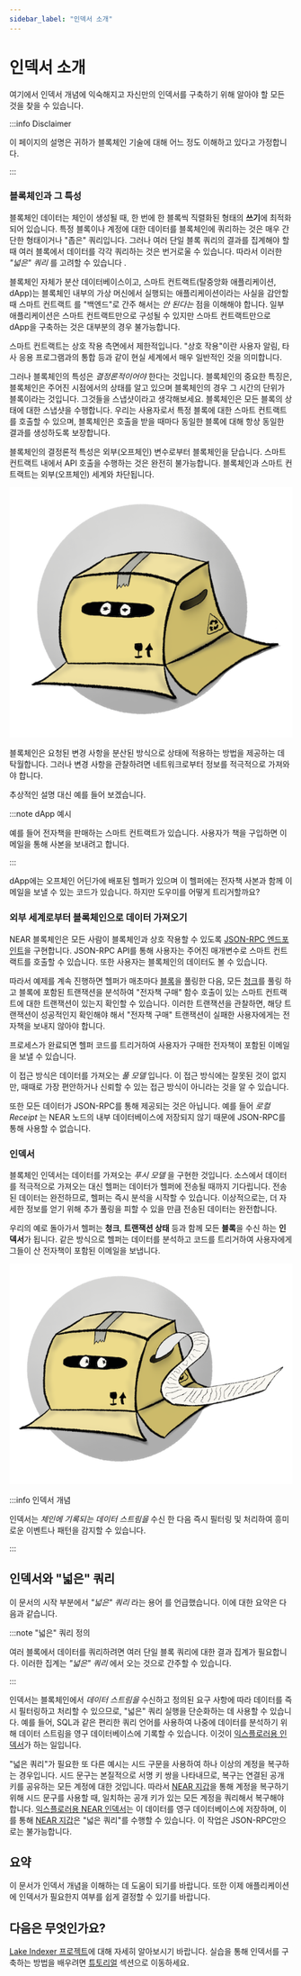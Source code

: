 ```yaml
---
sidebar_label: "인덱서 소개"
---
```


# 인덱서 소개

여기에서 인덱서 개념에 익숙해지고 자신만의 인덱서를 구축하기 위해 알아야 할 모든 것을 찾을 수 있습니다.

:::info Disclaimer

이 페이지의 설명은 귀하가 블록체인 기술에 대해 어느 정도 이해하고 있다고 가정합니다.

:::


### 블록체인과 그 특성

블록체인 데이터는 체인이 생성될 때, 한 번에 한 블록씩 직렬화된 형태의 **쓰기**에 최적화되어 있습니다. 특정 블록이나 계정에 대한 데이터를 블록체인에 쿼리하는 것은 매우 간단한 형태이거나 "좁은" 쿼리입니다. 그러나 여러 단일 블록 쿼리의 결과를 집계해야 할 때 여러 블록에서 데이터를 각각 쿼리하는 것은 번거로울 수 있습니다. 따라서 이러한 *"넓은" 쿼리* 를 고려할 수 있습니다 .

블록체인 자체가 분산 데이터베이스이고, 스마트 컨트랙트(탈중앙화 애플리케이션, dApp)는 블록체인 내부의 가상 머신에서 실행되는 애플리케이션이라는 사실을 감안할 때 스마트 컨트랙트 를 "백엔드"로 간주 해서는 *안 된다는* 점을 이해해야 합니다. 일부 애플리케이션은 스마트 컨트랙트만으로 구성될 수 있지만 스마트 컨트랙트만으로 dApp을 구축하는 것은 대부분의 경우 불가능합니다.

스마트 컨트랙트는 상호 작용 측면에서 제한적입니다. "상호 작용"이란 사용자 알림, 타사 응용 프로그램과의 통합 등과 같이 현실 세계에서 매우 일반적인 것을 의미합니다.

그러나 블록체인의 특성은 *결정론적이어야* 한다는 것입니다. 블록체인의 중요한 특징은, 블록체인은 주어진 시점에서의 상태를 알고 있으며 블록체인의 경우 그 시간의 단위가 블록이라는 것입니다. 그것들을 스냅샷이라고 생각해보세요. 블록체인은 모든 블록의 상태에 대한 스냅샷을 수행합니다. 우리는 사용자로서 특정 블록에 대한 스마트 컨트랙트를 호출할 수 있으며, 블록체인은 호출을 받을 때마다 동일한 블록에 대해 항상 동일한 결과를 생성하도록 보장합니다.

블록체인의 결정론적 특성은 외부(오프체인) 변수로부터 블록체인을 닫습니다. 스마트 컨트랙트 내에서 API 호출을 수행하는 것은 완전히 불가능합니다. 블록체인과 스마트 컨트랙트는 외부(오프체인) 세계와 차단됩니다.


![Blockchain closed from outer world](/docs/intro/blockchain.png)

블록체인은 요청된 변경 사항을 분산된 방식으로 상태에 적용하는 방법을 제공하는 데 탁월합니다. 그러나 변경 사항을 관찰하려면 네트워크로부터 정보를 적극적으로 가져와야 합니다.

추상적인 설명 대신 예를 들어 보겠습니다.

:::note dApp 예시

예를 들어 전자책을 판매하는 스마트 컨트랙트가 있습니다. 사용자가 책을 구입하면 이메일을 통해 사본을 보내려고 합니다.

:::

dApp에는 오프체인 어딘가에 배포된 헬퍼가 있으며 이 헬퍼에는 전자책 사본과 함께 이메일을 보낼 수 있는 코드가 있습니다. 하지만 도우미를 어떻게 트리거할까요?

### 외부 세계로부터 블록체인으로 데이터 가져오기

NEAR 블록체인은 모든 사람이 블록체인과 상호 작용할 수 있도록 [JSON-RPC 엔드포인트](https://docs.near.org/api/rpc/introduction)을 구현합니다. JSON-RPC API를 통해 사용자는 주어진 매개변수로 스마트 컨트랙트를 호출할 수 있습니다. 또한 사용자는 블록체인의 데이터도 볼 수 있습니다.

따라서 예제를 계속 진행하면 헬퍼가 매초마다 [블록](https://docs.near.org/api/rpc/block-chunk#block)을 풀링한 다음, 모든 [청크](https://docs.near.org/api/rpc/block-chunk#chunk)를 풀링 하고 블록에 포함된 트랜잭션을 분석하여 "전자책 구매" 함수 호출이 있는 스마트 컨트랙트에 대한 트랜잭션이 있는지 확인할 수 있습니다. 이러한 트랜잭션을 관찰하면, 해당 트랜잭션이 성공적인지 확인해야 해서 "전자책 구매" 트랜잭션이 실패한 사용자에게는 전자책을 보내지 않아야 합니다.

프로세스가 완료되면 헬퍼 코드를 트리거하여 사용자가 구매한 전자책이 포함된 이메일을 보낼 수 있습니다.

이 접근 방식은 데이터를 가져오는 *풀 모델* 입니다. 이 접근 방식에는 잘못된 것이 없지만, 때때로 가장 편안하거나 신뢰할 수 있는 접근 방식이 아니라는 것을 알 수 있습니다.

또한 모든 데이터가 JSON-RPC를 통해 제공되는 것은 아닙니다. 예를 들어 *로컬 Receipt* 는 NEAR 노드의 내부 데이터베이스에 저장되지 않기 때문에 JSON-RPC를 통해 사용할 수 없습니다.

### 인덱서

블록체인 인덱서는 데이터를 가져오는 *푸시 모델* 을 구현한 것입니다. 소스에서 데이터를 적극적으로 가져오는 대신 헬퍼는 데이터가 헬퍼에 전송될 때까지 기다립니다. 전송된 데이터는 완전하므로, 헬퍼는 즉시 분석을 시작할 수 있습니다. 이상적으로는, 더 자세한 정보를 얻기 위해 추가 풀링을 피할 수 있을 만큼 전송된 데이터는 완전합니다.

우리의 예로 돌아가서 헬퍼는 **청크**, **트랜잭션 상태** 등과 함께 모든 **블록**을 수신 하는 **인덱서**가 됩니다. 같은 방식으로 헬퍼는 데이터를 분석하고 코드를 트리거하여 사용자에게 그들이 산 전자책이 포함된 이메일을 보냅니다. 

![Indexer is streaming the data from the blockchain](/docs/intro/indexer.png)

:::info 인덱서 개념

인덱서는 *체인에 기록되는 데이터 스트림을* 수신 한 다음 즉시 필터링 및 처리하여 흥미로운 이벤트나 패턴을 감지할 수 있습니다.

:::


## 인덱서와 "넓은" 쿼리

이 문서의 시작 부분에서 *"넓은" 쿼리* 라는 용어 를 언급했습니다. 이에 대한 요약은 다음과 같습니다.


:::note "넓은" 쿼리 정의

여러 블록에서 데이터를 쿼리하려면 여러 단일 블록 쿼리에 대한 결과 집계가 필요합니다. 이러한 집계는 *"넓은" 쿼리* 에서 오는 것으로 간주할 수 있습니다.

:::

인덱서는 블록체인에서 *데이터 스트림을* 수신하고 정의된 요구 사항에 따라 데이터를 즉시 필터링하고 처리할 수 있으므로, "넓은" 쿼리 실행을 단순화하는 데 사용할 수 있습니다. 예를 들어, SQL과 같은 편리한 쿼리 언어를 사용하여 나중에 데이터를 분석하기 위해 데이터 스트림을 영구 데이터베이스에 기록할 수 있습니다. 이것이 [익스플로러용 인덱서](/tools/indexer-for-explorer)가 하는 일입니다.

"넓은 쿼리"가 필요한 또 다른 예시는 시드 구문을 사용하여 하나 이상의 계정을 복구하는 경우입니다. 시드 문구는 본질적으로 서명 키 쌍을 나타내므로, 복구는 연결된 공개 키를 공유하는 모든 계정에 대한 것입니다. 따라서 [NEAR 지갑](https://wallet.near.org)을 통해 계정을 복구하기 위해 시드 문구를 사용할 때, 일치하는 공개 키가 있는 모든 계정을 쿼리해서 복구해야 합니다. [익스플로러용 NEAR 인덱서](/tools/indexer-for-explorer)는 이 데이터를 영구 데이터베이스에 저장하며, 이를 통해 [NEAR 지갑](https://wallet.near.org)은 "넓은 쿼리"를 수행할 수 있습니다. 이 작업은 JSON-RPC만으로는 불가능합니다.

## 요약

이 문서가 인덱서 개념을 이해하는 데 도움이 되기를 바랍니다. 또한 이제 애플리케이션에 인덱서가 필요한지 여부를 쉽게 결정할 수 있기를 바랍니다.

## 다음은 무엇인가요?

[Lake Indexer 프로젝트](/tools/realtime#near-lake-indexer)에 대해 자세히 알아보시기 바랍니다. 실습을 통해 인덱서를 구축하는 방법을 배우려면 [튜토리얼](/tutorials/indexer/near-lake-state-changes-indexer) 섹션으로 이동하세요.
